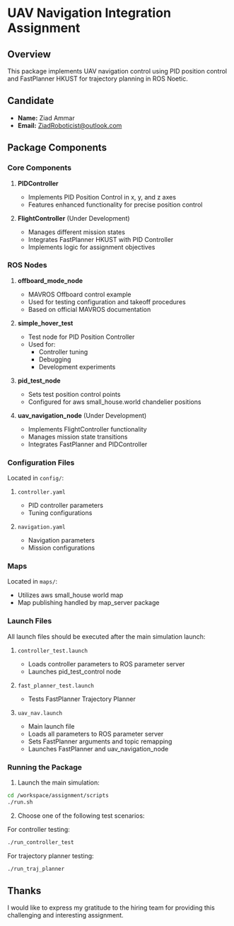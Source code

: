 # UAV Navigation Integration Assignment

## Overview
This package implements UAV navigation control using PID position control and FastPlanner HKUST for trajectory planning in ROS Noetic.

## Candidate
- **Name:** Ziad Ammar
- **Email:** ZiadRoboticist@outlook.com

## Package Components

### Core Components
1. **PIDController**
   - Implements PID Position Control in x, y, and z axes
   - Features enhanced functionality for precise position control

2. **FlightController** (Under Development)
   - Manages different mission states
   - Integrates FastPlanner HKUST with PID Controller
   - Implements logic for assignment objectives

### ROS Nodes
1. **offboard_mode_node**
   - MAVROS Offboard control example
   - Used for testing configuration and takeoff procedures
   - Based on official MAVROS documentation

2. **simple_hover_test**
   - Test node for PID Position Controller
   - Used for:
     - Controller tuning
     - Debugging
     - Development experiments

3. **pid_test_node**
   - Sets test position control points
   - Configured for aws small_house.world chandelier positions

4. **uav_navigation_node** (Under Development)
   - Implements FlightController functionality
   - Manages mission state transitions
   - Integrates FastPlanner and PIDController

### Configuration Files
Located in `config/`:
1. `controller.yaml`
   - PID controller parameters
   - Tuning configurations

2. `navigation.yaml`
   - Navigation parameters
   - Mission configurations

### Maps
Located in `maps/`:
- Utilizes aws small_house world map
- Map publishing handled by map_server package

### Launch Files
All launch files should be executed after the main simulation launch:

1. `controller_test.launch`
   - Loads controller parameters to ROS parameter server
   - Launches pid_test_control node

2. `fast_planner_test.launch`
   - Tests FastPlanner Trajectory Planner

3. `uav_nav.launch`
   - Main launch file
   - Loads all parameters to ROS parameter server
   - Sets FastPlanner arguments and topic remapping
   - Launches FastPlanner and uav_navigation_node

### Running the Package

1. Launch the main simulation:
```bash
cd /workspace/assignment/scripts
./run.sh
```

2. Choose one of the following test scenarios:

For controller testing:
```bash
./run_controller_test
```

For trajectory planner testing:
```bash
./run_traj_planner
```

## Thanks
I would like to express my gratitude to the hiring team for providing this challenging and interesting assignment.

